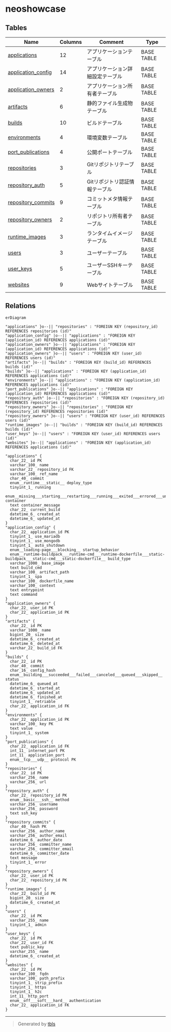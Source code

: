 # neoshowcase

## Tables

| Name | Columns | Comment | Type |
| ---- | ------- | ------- | ---- |
| [applications](applications.md) | 12 | アプリケーションテーブル | BASE TABLE |
| [application_config](application_config.md) | 14 | アプリケーション詳細設定テーブル | BASE TABLE |
| [application_owners](application_owners.md) | 2 | アプリケーション所有者テーブル | BASE TABLE |
| [artifacts](artifacts.md) | 6 | 静的ファイル生成物テーブル | BASE TABLE |
| [builds](builds.md) | 10 | ビルドテーブル | BASE TABLE |
| [environments](environments.md) | 4 | 環境変数テーブル | BASE TABLE |
| [port_publications](port_publications.md) | 4 | 公開ポートテーブル | BASE TABLE |
| [repositories](repositories.md) | 3 | Gitリポジトリテーブル | BASE TABLE |
| [repository_auth](repository_auth.md) | 5 | Gitリポジトリ認証情報テーブル | BASE TABLE |
| [repository_commits](repository_commits.md) | 9 | コミットメタ情報テーブル | BASE TABLE |
| [repository_owners](repository_owners.md) | 2 | リポジトリ所有者テーブル | BASE TABLE |
| [runtime_images](runtime_images.md) | 3 | ランタイムイメージテーブル | BASE TABLE |
| [users](users.md) | 3 | ユーザーテーブル | BASE TABLE |
| [user_keys](user_keys.md) | 5 | ユーザーSSHキーテーブル | BASE TABLE |
| [websites](websites.md) | 9 | Webサイトテーブル | BASE TABLE |

## Relations

```mermaid
erDiagram

"applications" }o--|| "repositories" : "FOREIGN KEY (repository_id) REFERENCES repositories (id)"
"application_config" |o--|| "applications" : "FOREIGN KEY (application_id) REFERENCES applications (id)"
"application_owners" }o--|| "applications" : "FOREIGN KEY (application_id) REFERENCES applications (id)"
"application_owners" }o--|| "users" : "FOREIGN KEY (user_id) REFERENCES users (id)"
"artifacts" }o--|| "builds" : "FOREIGN KEY (build_id) REFERENCES builds (id)"
"builds" }o--|| "applications" : "FOREIGN KEY (application_id) REFERENCES applications (id)"
"environments" }o--|| "applications" : "FOREIGN KEY (application_id) REFERENCES applications (id)"
"port_publications" }o--|| "applications" : "FOREIGN KEY (application_id) REFERENCES applications (id)"
"repository_auth" |o--|| "repositories" : "FOREIGN KEY (repository_id) REFERENCES repositories (id)"
"repository_owners" }o--|| "repositories" : "FOREIGN KEY (repository_id) REFERENCES repositories (id)"
"repository_owners" }o--|| "users" : "FOREIGN KEY (user_id) REFERENCES users (id)"
"runtime_images" |o--|| "builds" : "FOREIGN KEY (build_id) REFERENCES builds (id)"
"user_keys" }o--|| "users" : "FOREIGN KEY (user_id) REFERENCES users (id)"
"websites" }o--|| "applications" : "FOREIGN KEY (application_id) REFERENCES applications (id)"

"applications" {
  char_22_ id PK
  varchar_100_ name
  varchar_22_ repository_id FK
  varchar_100_ ref_name
  char_40_ commit
  enum__runtime___static__ deploy_type
  tinyint_1_ running
  enum__missing___starting___restarting___running___exited___errored___unknown__ container
  text container_message
  char_22_ current_build
  datetime_6_ created_at
  datetime_6_ updated_at
}
"application_config" {
  char_22_ application_id PK
  tinyint_1_ use_mariadb
  tinyint_1_ use_mongodb
  tinyint_1_ auto_shutdown
  enum__loading-page___blocking__ startup_behavior
  enum__runtime-buildpack___runtime-cmd___runtime-dockerfile___static-buildpack___static-cmd___static-dockerfile__ build_type
  varchar_1000_ base_image
  text build_cmd
  varchar_100_ artifact_path
  tinyint_1_ spa
  varchar_100_ dockerfile_name
  varchar_100_ context
  text entrypoint
  text command
}
"application_owners" {
  char_22_ user_id PK
  char_22_ application_id PK
}
"artifacts" {
  char_22_ id PK
  varchar_1000_ name
  bigint_20_ size
  datetime_6_ created_at
  datetime_6_ deleted_at
  varchar_22_ build_id FK
}
"builds" {
  char_22_ id PK
  char_40_ commit
  char_16_ config_hash
  enum__building___succeeded___failed___canceled___queued___skipped__ status
  datetime_6_ queued_at
  datetime_6_ started_at
  datetime_6_ updated_at
  datetime_6_ finished_at
  tinyint_1_ retriable
  char_22_ application_id FK
}
"environments" {
  char_22_ application_id PK
  varchar_100_ key PK
  text value
  tinyint_1_ system
}
"port_publications" {
  char_22_ application_id FK
  int_11_ internet_port PK
  int_11_ application_port
  enum__tcp___udp__ protocol PK
}
"repositories" {
  char_22_ id PK
  varchar_256_ name
  varchar_256_ url
}
"repository_auth" {
  char_22_ repository_id PK
  enum__basic___ssh__ method
  varchar_256_ username
  varchar_256_ password
  text ssh_key
}
"repository_commits" {
  char_40_ hash PK
  varchar_256_ author_name
  varchar_256_ author_email
  datetime_6_ author_date
  varchar_256_ committer_name
  varchar_256_ committer_email
  datetime_6_ committer_date
  text message
  tinyint_1_ error
}
"repository_owners" {
  char_22_ user_id PK
  char_22_ repository_id PK
}
"runtime_images" {
  char_22_ build_id PK
  bigint_20_ size
  datetime_6_ created_at
}
"users" {
  char_22_ id PK
  varchar_255_ name
  tinyint_1_ admin
}
"user_keys" {
  char_22_ id PK
  char_22_ user_id FK
  text public_key
  varchar_255_ name
  datetime_6_ created_at
}
"websites" {
  char_22_ id PK
  varchar_100_ fqdn
  varchar_100_ path_prefix
  tinyint_1_ strip_prefix
  tinyint_1_ https
  tinyint_1_ h2c
  int_11_ http_port
  enum__off___soft___hard__ authentication
  char_22_ application_id FK
}
```

---

> Generated by [tbls](https://github.com/k1LoW/tbls)
